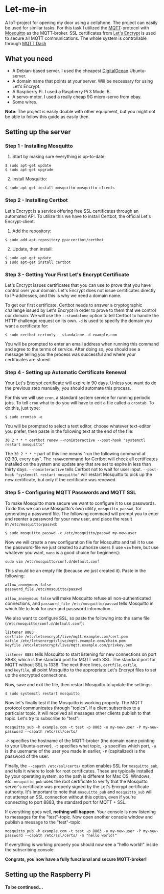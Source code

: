 # Let-me-in

A IoT-project for opening my door using a cellphone. The project can easily be used for similar tasks. For this task I utilized the [MQTT](http://mqtt.org)-protocol with [Mosquitto](https://mosquitto.org/) as the MQTT-broker. SSL certificates from [Let's Encrypt](https://letsencrypt.org/) is used to secure all MQTT communications. The whole system is controllable through [MQTT Dash](https://play.google.com/store/apps/details?id=net.routix.mqttdash&hl=en)

## What you need

* A Debian-based server. I used the cheapest [DigitalOcean](https://www.digitalocean.com) Ubuntu-server.
* A domain name that points at your server. Will be necessary for using Let's Encrypt.
* A Raspberry Pi. I used a Raspberry Pi 3 Model B.
* A servo-motor. I used a really cheap 9G micro-servo from ebay.
* Some wires.

**Note:** The project is easily doable with other equipment, but you might not be able to follow this guide as easily then.

## Setting up the server

### Step 1 - Installing Mosquitto

1. Start by making sure everything is up-to-date:

```console
$ sudo apt-get update
$ sudo apt-get upgrade
```

2. Install Mosquitto:

```console
$ sudo apt-get install mosquitto mosquitto-clients
```

### Step 2 - Installing Certbot

Let's Encrypt is a service offering free SSL certificates through an automated API. To utilize this we have to install Certbot, the official Let's Encrypt-client.

1. Add the repository:

```console
$ sudo add-apt-repository ppa:certbot/certbot
```

2. Update, then install:

```console
$ sudo apt-get update
$ sudo apt-get install certbot
```

### Step 3 - Getting Your First Let's Encrypt Certificate

Let's Encrypt issues certificates that you can use to prove that you have control over your domain. Let's Encrypt does not issue certificates directly to IP-addresses, and this is why we need a domain name.

To get our first certificate, Certbot needs to answer a cryptographic challenge issued by Let's Encrypt in order to prove to them that we control our domain. We will use the  `--standalone` option to tell Certbot to handle the HTTP challenge request on its own. `-d` is used to specify the domain you want a certificate for:

```console
$ sudo certbot certonly --standalone -d example.com
```

You will be prompted to enter an email address when running this command and agree to the terms of service. After doing so, you should see a message telling you the process was successful and where your certificates are stored.

### Step 4 - Setting up Automatic Certificate Renewal

Your Let's Encrypt certificate will expire in 90 days. Unless you want do do the previous step manually, you should automate this process.

For this we will use `cron`, a standard system service for running periodic jobs. To tell `cron` what to do you will have to edit a file called a `crontab`. To do this, just type:

```console
$ sudo crontab -e
```

You will be prompted to select a text editor, choose whatever text-editor you prefer, then paste in the following text at the end of the file:

```
30 2 * * * certbot renew --noninteractive --post-hook "systemctl restart mosquitto"
```

The `30 2 * * *` part of this line means "run the following command at 02:30, every day". The `renew`command for Certbot will check all certificates installed on the system and update any that are set to expire in less than thirty days. `--noninteractive` tells Certbot not to wait for user input. `--post-hook "systemctl restart mosquitto"` will restart Mosquitto to pick up the new certificate, but only if the certificate was renewed.

### Step 5 - Configuring MQTT Passwords and MQTT SSL

To make Mosquitto more secure we want to configure it to use passwords. To do this we can use Mosquitto's own utility, `mosquitto_passwd`, for generating a password file. The following command will prompt you to enter and reenter a password for your new user, and place the result in `/etc/mosquitto/passwd`:

```console
$ sudo mosquitto_passwd -c /etc/mosquitto/passwd my-new-user
```

Now we will create a new configuration file for Mosquitto and tell it to use the password-file we just created to authorize users (I use `vim` here, but use whatever you want, `nano` is a good choice for beginners):

```console
sudo vim /etc/mosquitto/conf.d/default.conf
```

This should be an empty file (because we just created it). Paste in the following:

```
allow_anonymous false
password_file /etc/mosquitto/passwd
```

 `allow_anonymous false` will make Mosquitto refuse all non-authenticated connections, and `password_file /etc/mosquitto/passwd` tells Mosquitto in which file to look for user and password information.

We also want to configure SSL, so paste the following into the same file (`/etc/mosquitto/conf.d/default.conf`):

```
listener 8883
certfile /etc/letsencrypt/live/mqtt.example.com/cert.pem
cafile /etc/letsencrypt/live/mqtt.example.com/chain.pem
keyfile /etc/letsencrypt/live/mqtt.example.com/privkey.pem
```

`listener 8883` tells Mosquitto to start listening for new connections on port 8883, which is the standard port for MQTT with SSL. The standard port for MQTT without SSL is 1338. The next three lines, `certfile`, `cafile`, and `keyfile`, all point Mosquitto to the appropriate Let's Encrypt files to set up the encrypted connections.

Now, save and exit the file, then restart Mosquitto to update the settings:

```console
$ sudo systemctl restart mosquitto
```

Now let's finally test if the Mosquitto is working properly. The MQTT protocol communicates through "topics". If a client subscribes to a particular topic, it will received all messages other clients publish to that topic. Let's try to subscribe to "test":

```console
mosquitto_sub -h example.com -t test -p 8883 -u my-new-user -P my-new-password --capath /etc/ssl/certs/
```

 `-h` specifies the hostname of the MQTT-broker (the domain name pointing to your Ubuntu-server), `-t` specifies what topic, `-p` specifies which port, `-u` is the username of the user you made in earlier, `-P` (capitalized) is the password of the user.

Finally, the `--capath /etc/ssl/certs/` option enables SSL for `mosquitto_sub`, and tells it where to look for root certificates. These are typically installed by your operating system, so the path is different for Mac OS, Windows, etc. `mosquitto_pub` uses the root certificate to verify that the Mosquitto server's certificate was properly signed by the Let's Encrypt certificate authority. It's important to note that `mosquitto_pub` and `mosquitto_sub` will not attempt an SSL connection without this option, even if you're connecting to port 8883, the standard port for MQTT + SSL.

If everything goes well, **nothing will happen**. Your console is now listening to messages for the "test"-topic. Now open another console window and publish a message to the "test"-topic:

```console
mosquitto_pub -h example.com -t test -p 8883 -u my-new-user -P my-new-password --capath /etc/ssl/certs/ -m "hello world!"
```

If everything is working properly you should now see a "hello world!" inside the subscribing console.

**Congrats, you now have a fully functional and secure MQTT-broker!**

## Setting up the Raspberry Pi

#### To be continued...